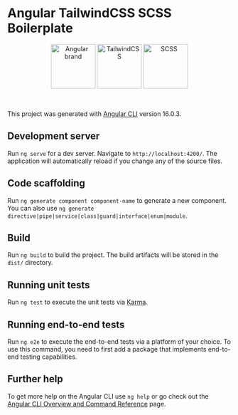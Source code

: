 # Angular TailwindCSS SCSS Boilerplate

<p align="center">
  <img src="https://api.iconify.design/logos:angular-icon.svg" alt="Angular brand" width="100" height="100"/>

  <img src="https://api.iconify.design/logos:tailwindcss.svg" alt="TailwindCSS" width="100" height="100"/>

  <img src="https://api.iconify.design/vscode-icons:file-type-scss.svg" alt="SCSS" width="100" height="100"/>
</p>

<br>


This project was generated with [Angular CLI](https://github.com/angular/angular-cli) version 16.0.3.

## Development server

Run `ng serve` for a dev server. Navigate to `http://localhost:4200/`. The application will automatically reload if you change any of the source files.

## Code scaffolding

Run `ng generate component component-name` to generate a new component. You can also use `ng generate directive|pipe|service|class|guard|interface|enum|module`.

## Build

Run `ng build` to build the project. The build artifacts will be stored in the `dist/` directory.

## Running unit tests

Run `ng test` to execute the unit tests via [Karma](https://karma-runner.github.io).

## Running end-to-end tests

Run `ng e2e` to execute the end-to-end tests via a platform of your choice. To use this command, you need to first add a package that implements end-to-end testing capabilities.

## Further help

To get more help on the Angular CLI use `ng help` or go check out the [Angular CLI Overview and Command Reference](https://angular.io/cli) page.
